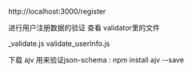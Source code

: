http://localhost:3000/register


进行用户注册数据的验证
查看 validator里的文件

_validate.js
validate_userInfo.js

下载 ajv 用来验证json-schema :    npm install ajv --save



